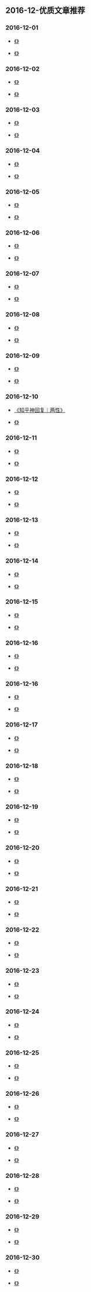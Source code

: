 

## 2016-12-优质文章推荐


### 2016-12-01

- [《》]()

- [《》]()


### 2016-12-02

- [《》]()

- [《》]()

### 2016-12-03

- [《》]()

- [《》]()

### 2016-12-04

- [《》]()

- [《》]()


### 2016-12-05

- [《》]()

- [《》]()


### 2016-12-06

- [《》]()

- [《》]()



### 2016-12-07

- [《》]()

- [《》]()


### 2016-12-08

- [《》]()

- [《》]()

### 2016-12-09

- [《》]()

- [《》]()


### 2016-12-10

- [《知乎神回复｜两性》](https://mp.weixin.qq.com/s/r5jTvdICFCCP76_y9GpjeQ)

- [《》]()


### 2016-12-11

- [《》]()

- [《》]()


### 2016-12-12

- [《》]()

- [《》]()


### 2016-12-13

- [《》]()

- [《》]()

### 2016-12-14

- [《》]()

- [《》]()


### 2016-12-15

- [《》]()

- [《》]()


### 2016-12-16

- [《》]()

- [《》]()



### 2016-12-16

- [《》]()

- [《》]()


### 2016-12-17

- [《》]()

- [《》]()


### 2016-12-18

- [《》]()

- [《》]()

### 2016-12-19

- [《》]()

- [《》]()

### 2016-12-20

- [《》]()

- [《》]()


### 2016-12-21

- [《》]()

- [《》]()


### 2016-12-22

- [《》]()

- [《》]()


### 2016-12-23

- [《》]()

- [《》]()


### 2016-12-24

- [《》]()

- [《》]()


### 2016-12-25

- [《》]()

- [《》]()


### 2016-12-26

- [《》]()

- [《》]()


### 2016-12-27

- [《》]()

- [《》]()


### 2016-12-28

- [《》]()

- [《》]()


### 2016-12-29

- [《》]()

- [《》]()


### 2016-12-30


- [《》]()

- [《》]()


